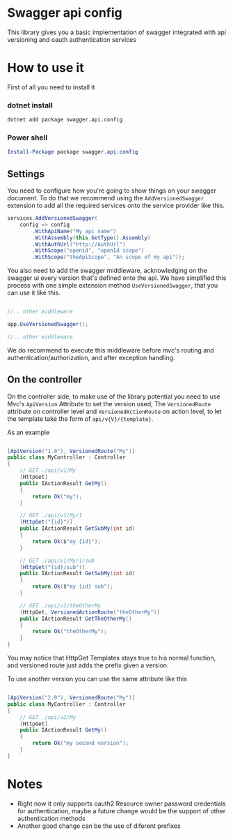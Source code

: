 # Swagger api config

This library gives you a basic implementation of swagger integrated with api versioning and oauth authentication services

# How to use it

First of all you need to install it

### dotnet install

``` bash
dotnet add package swagger.api.config
```

### Power shell
``` PowerShell
Install-Package package swagger.api.config

``` 

## Settings

You need to configure how you're going to show things on your swagger document. To do that we recommend using the `AddVersionedSwagger` extension to add all the required services onto the service provider like this.

``` csharp
services.AddVersionedSwagger(
    config => config
        .WithApiName("My api name")
        .WithAssembly(this.GetType().Assembly)
        .WithAuthUrl("http://AuthUrl")
        .WithScope("openid", "openId scope")
        .WithScope("theApiScope", "An scope of my api"));
```

You also need to add the swagger middleware, acknowledging on the swagger ui every version that's defined onto the api. We have simplified this process with one simple extension method `UseVersionedSwagger`, that you can use it like this.

``` csharp

//.. other middleware

app.UseVersionedSwagger();

//.. other middleware

```

We do recommend to execute this middleware before mvc's routing and authentication/authorization, and after exception handling.

## On the controller

On the controller side, to make use of the library potential you need to use Mvc's `ApiVersion` Attribute to set the version used, The `VersionedRoute` attribute on controller level and `VersionedActionRoute` on action level, to let the template take the form of `api/v{V}/{template}`.

As an example

``` csharp

[ApiVersion("1.0"), VersionedRoute("My")]
public class MyController : Controller
{
    // GET ./api/v1/My
    [HttpGet]
    public IActionResult GetMy()
    {
        return Ok("my");
    }

    // GET ./api/v1/My/1
    [HttpGet("{id}")]
    public IActionResult GetSubMy(int id)
    {
        return Ok($"my {id}");
    }

    // GET ./api/v1/My/1/sub
    [HttpGet("{id}/sub")]
    public IActionResult GetSubMy(int id)
    {
        return Ok($"my {id} sub");
    }

    // GET ./api/v1/theOtherMy
    [HttpGet, VersionedActionRoute("theOtherMy")]
    public IActionResult GetTheOtherMy()
    {
        return Ok("theOtherMy");
    }
}

```

You may notice that HttpGet Templates stays true to his normal function, and versioned route just adds the prefix given a version.

To use another version you can use the same attribute like this

``` csharp

[ApiVersion("2.0"), VersionedRoute("My")]
public class MyController : Controller
{
    // GET ./api/v2/My
    [HttpGet]
    public IActionResult GetMy()
    {
        return Ok("my second version");
    }
}

```

# Notes

- Right now it only supports oauth2 Resource owner password credentials for authentication, maybe a future change would be the support of other authentication methods
- Another good change can be the use of diferent prefixes
